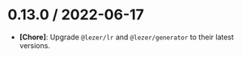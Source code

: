 0.13.0 / 2022-06-17
===================

* **[Chore]**: Upgrade `@lezer/lr` and `@lezer/generator` to their latest versions.